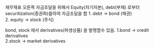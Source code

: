 재무재표 오른쪽 자금조달을 위해서 Equity(자기자본), debt(부채) 로부터 
securitization(증권화)를하여 자금조달을 함
	1. debt   -> bond (채권)  		
	2. equity -> stock (주식)
 
bond, stock 에서 derivatives(파생상품) 을 발행할수 있음.
	1.bond -> credit derivatives    
	2.stock -> market derivatives

